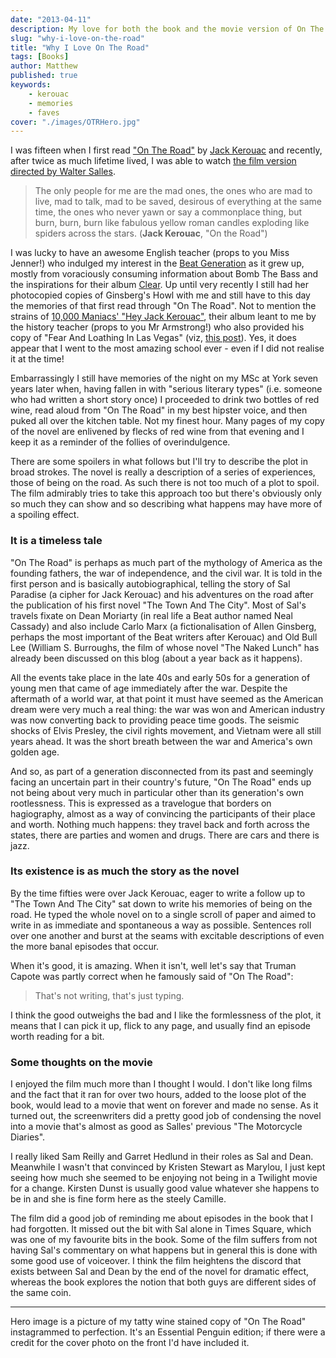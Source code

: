 ```yaml
---
date: "2013-04-11"
description: My love for both the book and the movie version of On The Road, explained.
slug: "why-i-love-on-the-road" 
title: "Why I Love On The Road"
tags: [Books]
author: Matthew
published: true
keywords:
    - kerouac
    - memories
    - faves
cover: "./images/OTRHero.jpg"
---
```


I was fifteen when I first read ["On The Road"](http://www.goodreads.com/book/show/70401.On_the_Road) by [Jack Kerouac](http://en.wikipedia.org/wiki/Jack_Kerouac) and recently, after twice as much lifetime lived, I was able to watch [the film version directed by Walter Salles](http://www.imdb.com/title/tt0337692/).

> The only people for me are the mad ones, the ones who are mad to live, mad to talk, mad to be saved, desirous of everything at the same time, the ones who never yawn or say a commonplace thing, but burn, burn, burn like fabulous yellow roman candles exploding like spiders across the stars. (**Jack Kerouac**, "On the Road")

I was lucky to have an awesome English teacher (props to you Miss Jenner!) who indulged my interest in the [Beat Generation](http://www.online-literature.com/periods/beat.php) as it grew up, mostly from voraciously consuming information about Bomb The Bass and the inspirations for their album [Clear](uc14). Up until very recently I still had her photocopied copies of Ginsberg's Howl with me and still have to this day the memories of that first read through "On The Road". Not to mention the strains of [10,000 Maniacs' "Hey Jack Kerouac"](http://www.last.fm/music/10,000+Maniacs/_/Hey+Jack+Kerouac), their album leant to me by the history teacher (props to you Mr Armstrong!) who also provided his copy of "Fear And Loathing In Las Vegas" (viz, [this post](gonzo-a-graphic-biography-of-hunter-s-thompson)). Yes, it does appear that I went to the most amazing school ever - even if I did not realise it at the time!

Embarrassingly I still have memories of the night on my MSc at York seven years later when, having fallen in with "serious literary types" (i.e. someone who had written a short story once) I proceeded to drink two bottles of red wine, read aloud from "On The Road" in my best hipster voice, and then puked all over the kitchen table. Not my finest hour. Many pages of my copy of the novel are enlivened by flecks of red wine from that evening and I keep it as a reminder of the follies of overindulgence.

There are some spoilers in what follows but I'll try to describe the plot in broad strokes. The novel is really a description of a series of experiences, those of being on the road. As such there is not too much of a plot to spoil. The film admirably tries to take this approach too but there's obviously only so much they can show and so describing what happens may have more of a spoiling effect.

### It is a timeless tale

"On The Road" is perhaps as much part of the mythology of America as the founding fathers, the war of independence, and the civil war. It is told in the first person and is basically autobiographical, telling the story of Sal Paradise (a cipher for Jack Kerouac) and his adventures on the road after the publication of his first novel "The Town And The City". Most of Sal's travels fixate on Dean Moriarty (in real life a Beat author named Neal Cassady) and also include Carlo Marx (a fictionalisation of Allen Ginsberg, perhaps the most important of the Beat writers after Kerouac) and Old Bull Lee (William S. Burroughs, the film of whose novel "The Naked Lunch" has already been discussed on this blog (about a year back as it happens).

All the events take place in the late 40s and early 50s for a generation of young men that came of age immediately after the war. Despite the aftermath of a world war, at that point it must have seemed as the American dream were very much a real thing: the war was won and American industry was now converting back to providing peace time goods. The seismic shocks of Elvis Presley, the civil rights movement, and Vietnam were all still years ahead. It was the short breath between the war and America's own golden age.

And so, as part of a generation disconnected from its past and seemingly facing an uncertain part in their country's future, "On The Road" ends up not being about very much in particular other than its generation's own rootlessness. This is expressed as a travelogue  that borders on hagiography, almost as a way of convincing the participants of their place and worth. Nothing much happens: they travel back and forth across the states, there are parties and women and drugs. There are cars and there is jazz.

### Its existence is as much the story as the novel

By the time fifties were over Jack Kerouac, eager to write a follow up to "The Town And The City" sat down to write his memories of being on the road. He typed the whole novel on to a single scroll of paper and aimed to write in as immediate and spontaneous a way as possible. Sentences roll over one another and burst at the seams with excitable descriptions of even the more banal episodes that occur.

When it's good, it is amazing. When it isn't, well let's say that Truman Capote was partly correct when he famously said of "On The Road":

> That's not writing, that's just typing.

I think the good outweighs the bad and I like the formlessness of the plot, it means that I can pick it up, flick to any page, and usually find an episode worth reading for a bit.

### Some thoughts on the movie

I enjoyed the film much more than I thought I would. I don't like long films and the fact that it ran for over two hours, added to the loose plot of the book, would lead to a movie that went on forever and made no sense. As it turned out, the screenwriters did a pretty good job of condensing the novel into a movie that's almost as good as Salles' previous "The Motorcycle Diaries".

I really liked Sam Reilly and Garret Hedlund in their roles as Sal and Dean. Meanwhile I wasn't that convinced by Kristen Stewart as Marylou, I just kept seeing how much she seemed to be enjoying not being in a Twilight movie for a change. Kirsten Dunst is usually good value whatever she happens to be in and she is fine form here as the steely Camille.

The film did a good job of reminding me about episodes in the book that I had forgotten. It missed out the bit with Sal alone in Times Square, which was one of my favourite bits in the book. Some of the film suffers from not having Sal's commentary on what happens but in general this is done with some good use of voiceover. I think the film heightens the discord that exists between Sal and Dean by the end of the novel for dramatic effect, whereas the book explores the notion that both guys are different sides of the same coin.

* * *

Hero image is a picture of my tatty wine stained copy of "On The Road" instagrammed to perfection. It's an Essential Penguin edition; if there were a credit for the cover photo on the front I'd have included it.